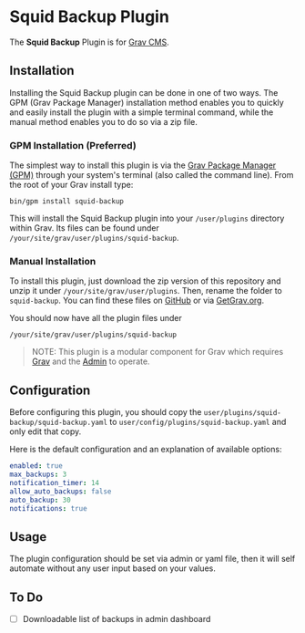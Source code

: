 # Squid Backup Plugin

The **Squid Backup** Plugin is for [Grav CMS](http://github.com/getgrav/grav).

## Installation

Installing the Squid Backup plugin can be done in one of two ways. The GPM (Grav Package Manager) installation method enables you to quickly and easily install the plugin with a simple terminal command, while the manual method enables you to do so via a zip file.

### GPM Installation (Preferred)

The simplest way to install this plugin is via the [Grav Package Manager (GPM)](http://learn.getgrav.org/advanced/grav-gpm) through your system's terminal (also called the command line).  From the root of your Grav install type:

    bin/gpm install squid-backup

This will install the Squid Backup plugin into your `/user/plugins` directory within Grav. Its files can be found under `/your/site/grav/user/plugins/squid-backup`.

### Manual Installation

To install this plugin, just download the zip version of this repository and unzip it under `/your/site/grav/user/plugins`. Then, rename the folder to `squid-backup`. You can find these files on [GitHub](https://github.com/urbansquidlondon/grav-plugin-squid-backup) or via [GetGrav.org](http://getgrav.org/downloads/plugins#extras).

You should now have all the plugin files under

    /your/site/grav/user/plugins/squid-backup
	
> NOTE: This plugin is a modular component for Grav which requires [Grav](http://github.com/getgrav/grav) and the [Admin](https://github.com/getgrav/grav-plugin-admin) to operate.

## Configuration

Before configuring this plugin, you should copy the `user/plugins/squid-backup/squid-backup.yaml` to `user/config/plugins/squid-backup.yaml` and only edit that copy.

Here is the default configuration and an explanation of available options:

```yaml
enabled: true
max_backups: 3
notification_timer: 14
allow_auto_backups: false
auto_backup: 30
notifications: true
```

## Usage

The plugin configuration should be set via admin or yaml file, then it will self automate without any user input based on your values.

## To Do

- [ ] Downloadable list of backups in admin dashboard


